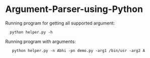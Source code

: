 # Argument-Parser-using-Python

Running program for getting all supported argument:
      
      python helper.py -h

Running program with arguments:

       python helper.py -n Abhi -pn demo.py -arg1 /bin/usr -arg2 A
